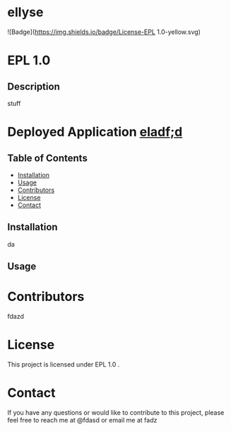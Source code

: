 
# ellyse

![Badge](https://img.shields.io/badge/License-EPL 1.0-yellow.svg)
# EPL 1.0
 
## Description
stuff

# Deployed Application [eladf;d](eladf;d)

## Table of Contents

* [Installation](#installation)
* [Usage](#usage)
* [Contributors](#contributors)
* [License](#license)
* [Contact](#contact)

## Installation
da

## Usage


# Contributors
fdazd

# License
This project is licensed under EPL 1.0 .

# Contact
If you have any questions or would like to contribute to this project, please feel free to reach me at @fdasd or email me at fadz
